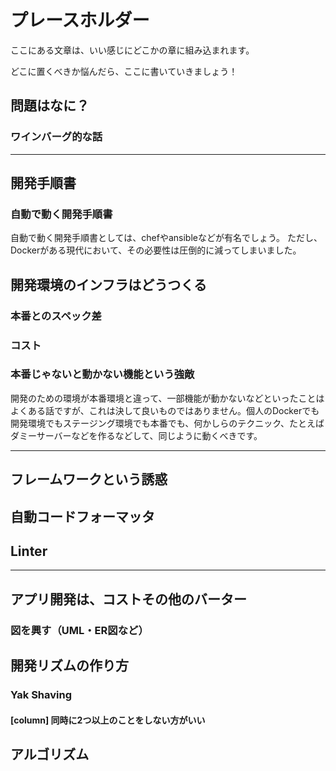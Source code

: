 # プレースホルダー

ここにある文章は、いい感じにどこかの章に組み込まれます。

どこに置くべきか悩んだら、ここに書いていきましょう！


## 問題はなに？


### ワインバーグ的な話



----
## 開発手順書
### 自動で動く開発手順書

自動で動く開発手順書としては、chefやansibleなどが有名でしょう。
ただし、Dockerがある現代において、その必要性は圧倒的に減ってしまいました。

## 開発環境のインフラはどうつくる
### 本番とのスペック差
### コスト
### 本番じゃないと動かない機能という強敵

開発のための環境が本番環境と違って、一部機能が動かないなどといったことはよくある話ですが、これは決して良いものではありません。個人のDockerでも開発環境でもステージング環境でも本番でも、何かしらのテクニック、たとえばダミーサーバーなどを作るなどして、同じように動くべきです。

----

## フレームワークという誘惑
## 自動コードフォーマッタ
## Linter

----

## アプリ開発は、コストその他のバーター

<!--
  これは別の章に分けた方がいいかも？
-->

### 図を興す（UML・ER図など）

## 開発リズムの作り方
### Yak Shaving
#### [column] 同時に2つ以上のことをしない方がいい
## アルゴリズム

<!--

* アルゴリズム1つで速度の桁数は何桁も変わる（そもそも桁という単位ではないレベルで変わる）
* アルゴリズムを暗記する必要性はない

これ、ここの章に置くべきかは悩ましげ

## 工業製品におけるテストの話（ふーれむ）
### その昔、Aテスト、Bテスト、Cテストというのがあってな…
### ITだとCテスト要らないのでαテストとβテストの２つになった
### 実はソフトウェア開発って工場制手工業に近しい生産モデルなんだよね　という話

## バリアフリーＵＩデザインの話（ふーれむ）
### 赤は2パーぐらいの人がちゃんと見えないよ

-->
